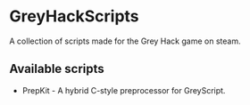 # GreyHackScripts
A collection of scripts made for the Grey Hack game on steam.

## Available scripts
- PrepKit - A hybrid C-style preprocessor for GreyScript.
